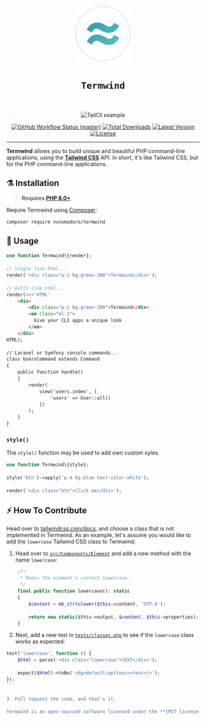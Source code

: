 <p align="center">
    <img width="150" height="150" alt="Termwind logo" src="/art/logo.png"/>
</p>

<h1 align="center" style="border:none !important">
    <code>Termwind</code>
    <br>
    <br>
</h1>

<p align="center">
    <img src="https://raw.githubusercontent.com/nunomaduro/tailcli/master/art/example.png" alt="TailCli example" height="300">
    <p align="center">
        <a href="https://github.com/nunomaduro/termwind/actions"><img alt="GitHub Workflow Status (master)" src="https://img.shields.io/github/workflow/status/nunomaduro/termwind/Tests/master"></a>
        <a href="https://packagist.org/packages/nunomaduro/termwind"><img alt="Total Downloads" src="https://img.shields.io/packagist/dt/nunomaduro/termwind"></a>
        <a href="https://packagist.org/packages/nunomaduro/termwind"><img alt="Latest Version" src="https://img.shields.io/packagist/v/nunomaduro/termwind"></a>
        <a href="https://packagist.org/packages/nunomaduro/termwind"><img alt="License" src="https://img.shields.io/packagist/l/nunomaduro/termwind"></a>
    </p>
</p>

------
**Termwind** allows you to build unique and beautiful PHP command-line applications, using the **[Tailwind CSS](https://tailwindcss.com/)** API. In short, it's like Tailwind CSS, but for the PHP command-line applications.

## ⚗️ Installation

> **Requires [PHP 8.0+](https://php.net/releases/)**

Require Termwind using [Composer](https://getcomposer.org):

```bash
composer require nunomaduro/termwind
```

## 🎨 Usage

```php
use function Termwind\{render};

// single line html...
render('<div class="p-1 bg-green-300">Termwind</div>');

// multi-line html...
render(<<<'HTML'
    <div>
        <div class="p-1 bg-green-300">Termwind</div>
        <em class="ml-1">
          Give your CLI apps a unique look
        </em>
    </div>
HTML);

// Laravel or Symfony console commands...
class UsersCommand extends Command
{
    public function handle()
    {
        render(
            view('users.index', [
                'users' => User::all()
            ])
        );
    }
}
```

### `style()`

The `style()` function may be used to add own custom syles.

```php
use function Termwind\{style};

style('btn')->apply('p-4 bg-blue text-color-white');

render('<div class="btn">Click me</div>');
```

## ⚡️ How To Contribute

Head over to [tailwindcss.com/docs](https://tailwindcss.com/docs), and choose a class that is not implemented in Termwind. As an example, let's assume you would like to add the `lowercase` Tailwind CSS class to Termwind:

1. Head over to [`src/Components/Element`](https://github.com/nunomaduro/termwind/blob/master/src/Components/Element.php#L250) and add a new method with the name `lowercase`:
```php
    /**
     * Makes the element's content lowercase.
     */
    final public function lowercase(): static
    {
        $content = mb_strtolower($this->content, 'UTF-8');

        return new static($this->output, $content, $this->properties);
    }
```

2. Next, add a new test in [`tests/classes.php`](https://github.com/nunomaduro/termwind/blob/master/tests/classes.php#L135) to see if the `lowercase` class works as expected:

````php
test('lowercase', function () {
    $html = parse('<div class="lowercase">tEXT</div>');

    expect($html)->toBe('<bg=default;options=>text</>');
});
```

3. Pull request the code, and that's it.

Termwind is an open-sourced software licensed under the **[MIT license](https://opensource.org/licenses/MIT)**.
